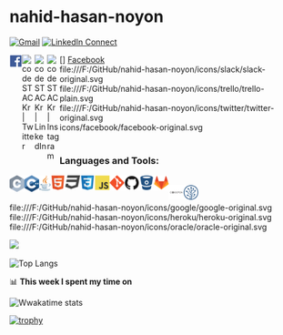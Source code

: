 # nahid-hasan-noyon
[![Gmail](https://img.shields.io/badge/%20-Send%20Mail-black?color=14171A&labelColor=ef5350&logo=gmail&logoColor=ffffff)](mailto:nahidhasannoyon20@gmail.com?subject=From%20GitHub&body=Hi,%20there.%20Found%20you%20from%20GitHub.)
[![LinkedIn Connect](https://img.shields.io/badge/%20-Connect-black?color=14171A&labelColor=FFFFFF&logo=linkedin&logoColor=0E76A8)](https://www.linkedin.com/in/nahid-hasan-noyon-850027196/)

[<img align="left" alt="Nahid Hasan Noyon | Facebook" width="22px" src="icons/facebook/facebook-original.svg" />] [Facebook]
[<img align="left" alt="codeSTACKr | Twitter" width="22px" src="https://cdn.jsdelivr.net/npm/simple-icons@v3/icons/twitter.svg" />][twitter]
[<img align="left" alt="codeSTACKr | LinkedIn" width="22px" src="https://cdn.jsdelivr.net/npm/simple-icons@v3/icons/linkedin.svg" />][linkedin]
[<img align="left" alt="codeSTACKr | Instagram" width="22px" src="https://cdn.jsdelivr.net/npm/simple-icons@v3/icons/instagram.svg" />][instagram]
<br />
file:///F:/GitHub/nahid-hasan-noyon/icons/slack/slack-original.svg
<br />
file:///F:/GitHub/nahid-hasan-noyon/icons/trello/trello-plain.svg
<br />
file:///F:/GitHub/nahid-hasan-noyon/icons/twitter/twitter-original.svg
<br />
icons/facebook/facebook-original.svg
<br />
<br />
<!-- Adding blogpost:START 
<a href="https://refreshmind365.blogspot.com/"><img src = "https://img.shields.io/badge/%20-Follow-black?color=14171A&labelColor=ffffff&logo=blogger&logoColor=FC4F08"></a>
 </p>
     Adding blogpost:END -->

 
### Languages and Tools:
<img align="left" alt="C" width="26px" src="icons/c/c.svg" />
<img align="left" alt="Cpp" width="26px" src="icons/cpp/cpp.svg" />
<img align="left" alt="Java" width="20px" src="icons/java/java.svg" />
<img align="left" alt="HTML5" width="26px" src="icons/html5/html5-original.svg" />
<img align="left" alt="CSS" width="26px" src="icons/css/css.svg" />
<img align="left" alt="CSS" width="26px" src="icons/css3/css3-original.svg" />
<img align="left" alt="JavaScript" width="26px" src="icons/javascript/javascript.svg" />
<img align="left" alt="Git" width="26px" src="icons/git/git-original.svg" />
<img align="left" alt="GitHub" width="26px" src="icons/github/github-original.svg" />
<img align="left" alt="Bitbucket" width="26px" src="icons/bitbucket/bitbucket-original.svg" />
<img align="left" alt="GitLab" width="26px" src="icons/gitlab/gitlab-original.svg" />

<br />

<img align="left" alt="Codepen" width="26px" src="icons/codepen/codepen-original-wordmark.svg" />
<img align="left" alt="sourcetree" width="26px" src="icons/sourcetree/sourcetree-original.svg" />
<br>


file:///F:/GitHub/nahid-hasan-noyon/icons/google/google-original.svg
file:///F:/GitHub/nahid-hasan-noyon/icons/heroku/heroku-original.svg
file:///F:/GitHub/nahid-hasan-noyon/icons/oracle/oracle-original.svg

<p>
  <img src="https://github-readme-stats.vercel.app/api?username=nahid-hasan-noyon&show_icons=true">
</p>

![Top Langs](https://github-readme-stats.vercel.app/api/top-langs/?username=nahid-hasan-noyon&layout=compact)

📊 **This week I spent my time on**

![Wwakatime stats](https://github-readme-stats-taupe-two.vercel.app/api/wakatime?username=NahidHasanNoyon&hide_title=true&hide_border=true&langs_count=5)

[![trophy](https://github-profile-trophy.vercel.app/?username=nahid-hasan-noyon&theme=onedark)](https://github.com/nahid-hasan-noyon/github-profile-trophy)

[twitter]: https://twitter.com/codeSTACKr
[Facebook]: https://www.facebook.com/nahid.hasan.noyon.20
[instagram]: https://instagram.com/codeSTACKr
[linkedin]: https://linkedin.com/in/codeSTACKr



